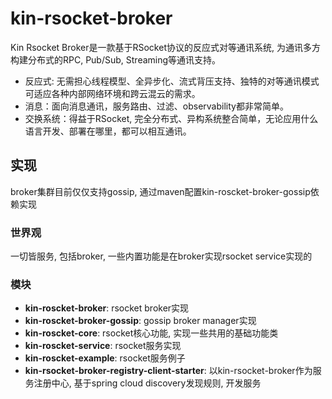 # **kin-rsocket-broker**

Kin Rsocket Broker是一款基于RSocket协议的反应式对等通讯系统, 为通讯多方构建分布式的RPC, Pub/Sub, Streaming等通讯支持。

* 反应式: 无需担心线程模型、全异步化、流式背压支持、独特的对等通讯模式可适应各种内部网络环境和跨云混云的需求。
* 消息：面向消息通讯，服务路由、过滤、observability都非常简单。
* 交换系统：得益于RSocket, 完全分布式、异构系统整合简单，无论应用什么语言开发、部署在哪里，都可以相互通讯。

## **实现**
broker集群目前仅仅支持gossip, 通过maven配置kin-roscket-broker-gossip依赖实现

### **世界观**

一切皆服务, 包括broker, 一些内置功能是在broker实现rsocket service实现的

### **模块**
* **kin-roscket-broker**: rsocket broker实现
* **kin-roscket-broker-gossip**: gossip broker manager实现
* **kin-roscket-core**: rsocket核心功能, 实现一些共用的基础功能类
* **kin-roscket-service**: rsocket服务实现
* **kin-roscket-example**: rsocket服务例子
* **kin-rsocket-broker-registry-client-starter**: 以kin-rsocket-broker作为服务注册中心, 基于spring cloud discovery发现规则, 开发服务